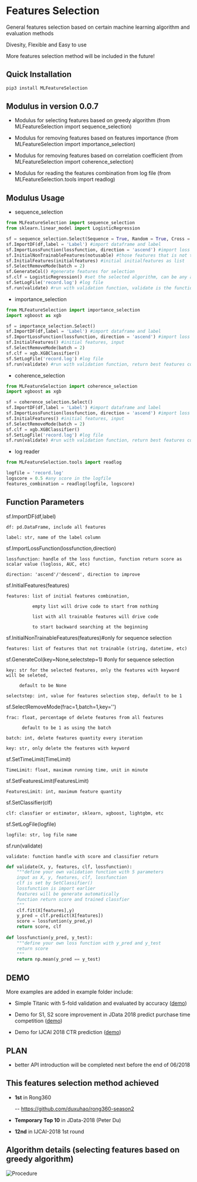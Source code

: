 # Features Selection

General features selection based on certain machine learning algorithm and evaluation methods

Divesity, Flexible and Easy to use

More features selection method will be included in the future!

## Quick Installation

```python
pip3 install MLFeatureSelection
```

## Modulus in version 0.0.7

- Modulus for selecting features based on greedy algorithm (from MLFeatureSelection import sequence_selection)

- Modulus for removing features based on features importance (from MLFeatureSelection import importance_selection)

- Modulus for removing features based on correlation coefficient (from MLFeatureSelection import coherence_selection)

- Modulus for reading the features combination from log file (from MLFeatureSelection.tools import readlog)

## Modulus Usage

- sequence_selection

```python
from MLFeatureSelection import sequence_selection
from sklearn.linear_model import LogisticRegression

sf = sequence_selection.Select(Sequence = True, Random = True, Cross = True) 
sf.ImportDF(df,label = 'Label') #import dataframe and label
sf.ImportLossFunction(lossfunction, direction = 'ascend') #import loss function handle and optimize direction, 'ascend' for AUC, ACC, 'descend' for logloss etc.
sf.InitialNonTrainableFeatures(notusable) #those features that is not trainable in the dataframe, user_id, string, etc
sf.InitialFeatures(initialfeatures) #initial initialfeatures as list
sf.SelectRemoveMode(batch = 2)
sf.GenerateCol() #generate features for selection
sf.clf = LogisticRegression() #set the selected algorithm, can be any algorithm
sf.SetLogFile('record.log') #log file
sf.run(validate) #run with validation function, validate is the function handle of the validation function, return best features combination
```

- importance_selection

```python
from MLFeatureSelection import importance_selection
import xgboost as xgb

sf = importance_selection.Select() 
sf.ImportDF(df,label = 'Label') #import dataframe and label
sf.ImportLossFunction(lossfunction, direction = 'ascend') #import loss function and optimize direction
sf.InitialFeatures() #initial features, input
sf.SelectRemoveMode(batch = 2)
sf.clf = xgb.XGBClassifier() 
sf.SetLogFile('record.log') #log file
sf.run(validate) #run with validation function, return best features combination
```

- coherence_selection

```python
from MLFeatureSelection import coherence_selection
import xgboost as xgb

sf = coherence_selection.Select() 
sf.ImportDF(df,label = 'Label') #import dataframe and label
sf.ImportLossFunction(lossfunction, direction = 'ascend') #import loss function and optimize direction
sf.InitialFeatures() #initial features, input
sf.SelectRemoveMode(batch = 2)
sf.clf = xgb.XGBClassifier() 
sf.SetLogFile('record.log') #log file
sf.run(validate) #run with validation function, return best features combination
```

- log reader

```python
from MLFeatureSelection.tools import readlog

logfile = 'record.log'
logscore = 0.5 #any score in the logfile
features_combination = readlog(logfile, logscore)
```

## Function Parameters

sf.ImportDF(df,label)
    
    df: pd.DataFrame, include all features
    
    label: str, name of the label column
    
sf.ImportLossFunction(lossfunction,direction)

    lossfunction: handle of the loss function, function return score as scalar value (logloss, AUC, etc)
    
    direction: 'ascend'/'descend', direction to improve
    
sf.InitialFeatures(features)

    features: list of initial features combination, 
    
              empty list will drive code to start from nothing
    
              list with all trainable features will drive code 
              
              to start backward searching at the beginning
              
sf.InitialNonTrainableFeatures(features)#only for sequence selection

    features: list of features that not trainable (string, datetime, etc)

sf.GenerateCol(key=None,selectstep=1) #only for sequence selection

    key: str for the selected features, only the features with keyword will be seleted, 
         
         default to be None
         
    selectstep: int, value for features selection step, default to be 1
    
sf.SelectRemoveMode(frac=1,batch=1,key='')

    frac: float, percentage of delete features from all features
    
          default to be 1 as using the batch
          
    batch: int, delete features quantity every iteration
    
    key: str, only delete the features with keyword
    
sf.SetTimeLimit(TimeLimit)

    TimeLimit: float, maximum running time, unit in minute
    

sf.SetFeaturesLimit(FeaturesLimit)

    FeaturesLimit: int, maximum feature quantity
    
sf.SetClassifier(clf)

    clf: classfier or estimator, sklearn, xgboost, lightgbm, etc

sf.SetLogFile(logfile)

    logfile: str, log file name
    
sf.run(validate)

    validate: function handle with score and classifier return
    
```python
def validate(X, y, features, clf, lossfunction):
    """define your own validation function with 5 parameters
    input as X, y, features, clf, lossfunction
    clf is set by SetClassifier()
    lossfunction is import earlier
    features will be generate automatically
    function return score and trained classfier
    """
    clf.fit(X[features],y)
    y_pred = clf.predict(X[features])
    score = lossfuntion(y_pred,y)
    return score, clf
    
def lossfunction(y_pred, y_test):
    """define your own loss function with y_pred and y_test
    return score
    """
    return np.mean(y_pred == y_test)

```

## DEMO

More examples are added in example folder include:

- Simple Titanic with 5-fold validation and evaluated by accuracy ([demo](https://github.com/duxuhao/Feature-Selection/tree/master/example/titanic))

- Demo for S1, S2 score improvement in JData 2018 predict purchase time competition ([demo](https://github.com/duxuhao/Feature-Selection/tree/master/example/JData2018))

- Demo for IJCAI 2018 CTR prediction ([demo](https://github.com/duxuhao/Feature-Selection/tree/master/example/IJCAI-2018))

## PLAN

- better API introduction will be completed next before the end of 06/2018


## This features selection method achieved

- **1st** in Rong360

   -- https://github.com/duxuhao/rong360-season2
   
- **Temporary Top 10** in JData-2018 (Peter Du)

- **12nd** in IJCAI-2018 1st round

## Algorithm details (selecting features based on greedy algorithm)

![Procedure](https://github.com/duxuhao/Feature-Selection/blob/master/Procedure0.png)
